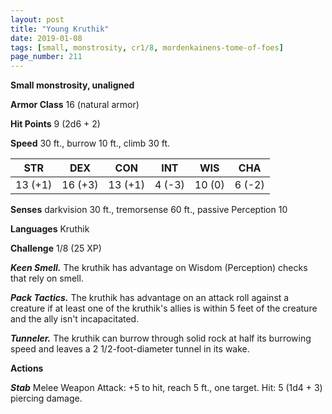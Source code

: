 ```yaml
---
layout: post
title: "Young Kruthik"
date: 2019-01-08
tags: [small, monstrosity, cr1/8, mordenkainens-tome-of-foes]
page_number: 211
---
```


**Small monstrosity, unaligned**

**Armor Class** 16 (natural armor)

**Hit Points** 9  (2d6 + 2)

**Speed** 30 ft., burrow 10 ft., climb 30 ft.

|   STR   |   DEX   |   CON   |   INT   |   WIS   |   CHA   |
|:-------:|:-------:|:-------:|:-------:|:-------:|:-------:|
| 13 (+1) | 16 (+3) | 13 (+1) | 4 (-3) | 10 (0) | 6 (-2) |

**Senses** darkvision 30 ft., tremorsense 60 ft., passive Perception 10

**Languages** Kruthik

**Challenge** 1/8 (25 XP)

***Keen Smell.*** The kruthik has advantage on Wisdom (Perception) checks that rely on smell.

***Pack Tactics.*** The kruthik has advantage on an attack roll against a creature if at least one of the kruthik's allies is within 5 feet of the creature and the ally isn't incapacitated.

***Tunneler.*** The kruthik can burrow through solid rock at half its burrowing speed and leaves a 2 1/2-foot-diameter tunnel in its wake.

**Actions**

***Stab*** Melee Weapon Attack: +5 to hit, reach 5 ft., one target. Hit: 5 (1d4 + 3) piercing damage.